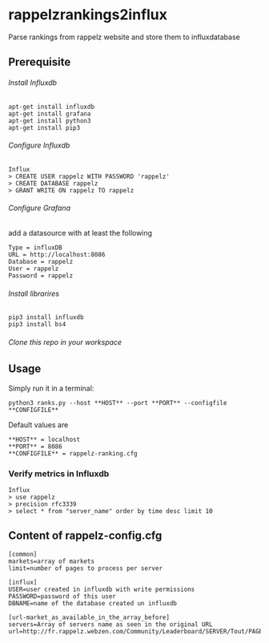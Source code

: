 # rappelzrankings2influx
Parse rankings from rappelz website and store them to influxdatabase

## Prerequisite

###### Install Influxdb

```
apt-get install influxdb
apt-get install grafana
apt-get install python3
apt-get install pip3
```

###### Configure Influxdb

```
Influx
> CREATE USER rappelz WITH PASSWORD 'rappelz'
> CREATE DATABASE rappelz
> GRANT WRITE ON rappelz TO rappelz
```

###### Configure Grafana

add a datasource with at least the following

```
Type = influxDB
URL = http://localhost:8086
Database = rappelz
User = rappelz
Password = rappelz
```

###### Install librarires

```
pip3 install influxdb
pip3 install bs4
```

###### Clone this repo in your workspace

## Usage

Simply run it in a terminal:

```
python3 ranks.py --host **HOST** --port **PORT** --configfile **CONFIGFILE**
```
  
Default values are
```
**HOST** = localhost
**PORT** = 8086
**CONFIGFILE** = rappelz-ranking.cfg
```

### Verify metrics in Influxdb

```
Influx
> use rappelz
> precision rfc3339
> select * from "server_name" order by time desc limit 10
```

## Content of rappelz-config.cfg

```
[common]
markets=array of markets
limit=number of pages to process per server

[influx]
USER=user created in influxdb with write permissions
PASSWORD=password of this user
DBNAME=name of the database created un influxdb

[url-market_as_available_in_the_array_before]
servers=Array of servers name as seen in the original URL
url=http://fr.rappelz.webzen.com/Community/Leaderboard/SERVER/Tout/PAGE#TopRank
```


